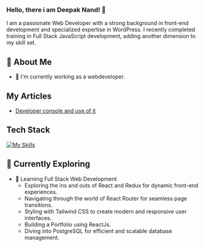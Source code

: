 ### Hello, there i am Deepak Nand! 👋

I am a passionate Web Developer with a strong background in front-end development and specialized expertise in WordPress. I recently completed training in Full Stack JavaScript development, adding another dimension to my skill set.

<!-- ![<username>'s Stats](https://github-readme-stats.vercel.app/api?username=<username>&theme=vue-dark&show_icons=true&hide_border=true&count_private=true) -->
## 🚀 About Me

- 🔭 I'm currently working as a webdeveloper.
<!--- 📝 I write in-depth, long-form articles on my website [theenthusiast.dev](https://theenthusiast.dev), accumulating over 20k views within just 2 months.
- 🌐 Proud member of the [Hackernoon Blogging Fellowship](https://hackernoon.com/), contributing to the tech community.
- ✍️ Content Writer at [freeCodeCamp](https://www.freecodecamp.org/), gearing up to share valuable insights with the global coding community. -->
## My Articles
- [Developer console and use of it](https://deepaknandi.hashnode.dev/developer-console-and-use-of-it)

## Tech Stack
[![My Skills](https://skillicons.dev/icons?i=js,html,css,nodejs,react,express,wordpress)](https://skillicons.dev)

## 🌱 Currently Exploring

- 🚀 Learning Full Stack Web Development
  - Exploring the ins and outs of React and Redux for dynamic front-end experiences.
  - Navigating through the world of React Router for seamless page transitions.
  - Styling with Tailwind CSS to create modern and responsive user interfaces.
  - Building a Portfolio using ReactJs.
  - Diving into PostgreSQL for efficient and scalable database management.

<!-- ## 📬 Get in Touch

- Connect with me on [Twitter](https://twitter.com/introvertedbot)
- Read more of my articles on [theenthusiast.dev](https://theenthusiast.dev)

Thanks for stopping by! Let's connect and explore the fascinating world of technology together. 🚀-->

<!--
**di-debug/di-debug** is a ✨ _special_ ✨ repository because its `README.md` (this file) appears on your GitHub profile.

Here are some ideas to get you started:

- 🔭 I’m currently working on ...
- 🌱 I’m currently learning ...
- 👯 I’m looking to collaborate on ...
- 🤔 I’m looking for help with ...
- 💬 Ask me about ...
- 📫 How to reach me: ...
- 😄 Pronouns: ...
- ⚡ Fun fact: ...
-->
